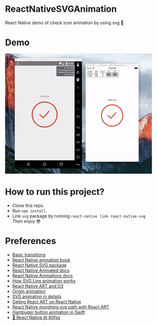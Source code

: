 # ReactNativeSVGAnimation
React Native demo of check icon animation by using svg 🎉

# Demo
![](demo.gif)

# How to run this project?
- Clone this repo.
- Run `npm install`.
- Link `svg` package by running `react-native link react-native-svg`  
Then enjoy 😎

# Preferences
- [Basic transitions](http://xaedes.de/dev/transitions/)
- [React Native animation book](http://browniefed.com/react-native-animation-book/)
- [React Native SVG package](https://github.com/react-native-community/react-native-svg)
- [React Native Animated docs](https://facebook.github.io/react-native/docs/animated.html)
- [React Native Animations docs](https://facebook.github.io/react-native/docs/animations.html)
- [How SVG Line animation works](https://css-tricks.com/svg-line-animation-works/)
- [React Native ART and D3](http://hswolff.com/blog/react-native-art-and-d3/)
- [Origin animation](http://moarwick.github.io/react-mt-svg-lines/)
- [SVG animation in details](https://css-tricks.com/guide-svg-animations-smil/)
- [Geting React ART on React Native](http://browniefed.com/blog/getting-react-art-running-on-react-native/)
- [React Native morphing svg path with React ART](http://browniefed.com/blog/react-native-morphing-svg-paths-with-react-art/)
- [Hambuger button animation in Swift](http://robb.is/working-on/a-hamburger-button-transition/)
- [🎥 React Native @ 60fps](https://www.youtube.com/watch?v=qgSMjYWqBk4)
